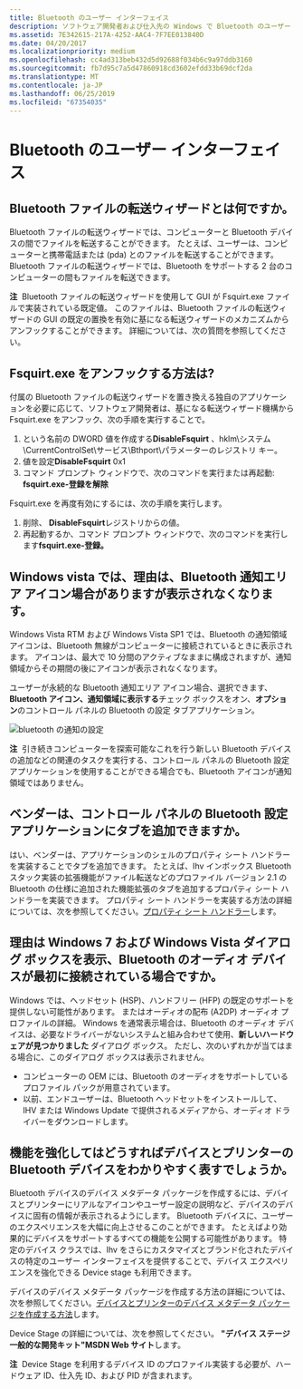 ```yaml
---
title: Bluetooth のユーザー インターフェイス
description: ソフトウェア開発者および仕入先の Windows で Bluetooth のユーザー インターフェイスの使い方について説明します
ms.assetid: 7E342615-217A-4252-AAC4-7F7EE013840D
ms.date: 04/20/2017
ms.localizationpriority: medium
ms.openlocfilehash: cc4ad313beb432d5d92688f034b6c9a97ddb3160
ms.sourcegitcommit: fb7d95c7a5d47860918cd3602efdd33b69dcf2da
ms.translationtype: MT
ms.contentlocale: ja-JP
ms.lasthandoff: 06/25/2019
ms.locfileid: "67354035"
---
```

# <a name="bluetooth-user-interface"></a>Bluetooth のユーザー インターフェイス


## <a name="span-idwhatisthebluetoothfiletransferwizardspanspan-idwhatisthebluetoothfiletransferwizardspanspan-idwhatisthebluetoothfiletransferwizardspanwhat-is-the-bluetooth-file-transfer-wizard"></a><span id="What_is_the_Bluetooth_File_Transfer_Wizard_"></span><span id="what_is_the_bluetooth_file_transfer_wizard_"></span><span id="WHAT_IS_THE_BLUETOOTH_FILE_TRANSFER_WIZARD_"></span>Bluetooth ファイルの転送ウィザードとは何ですか。


Bluetooth ファイルの転送ウィザードでは、コンピューターと Bluetooth デバイスの間でファイルを転送することができます。 たとえば、ユーザーは、コンピューターと携帯電話または (pda) とのファイルを転送することができます。 Bluetooth ファイルの転送ウィザードでは、Bluetooth をサポートする 2 台のコンピューターの間もファイルを転送できます。

**注**  Bluetooth ファイルの転送ウィザードを使用して GUI が Fsquirt.exe ファイルで実装されている既定値。 このファイルは、Bluetooth ファイルの転送ウィザードの GUI の既定の置換を有効に基になる転送ウィザードのメカニズムからアンフックすることができます。 詳細については、次の質問を参照してください。

 

## <a name="span-idhowdoiunhookfsquirtexespanspan-idhowdoiunhookfsquirtexespanhow-do-i-unhook-fsquirtexe"></a><span id="how_do_i_unhook_fsquirt.exe_"></span><span id="HOW_DO_I_UNHOOK_FSQUIRT.EXE_"></span>Fsquirt.exe をアンフックする方法は?


付属の Bluetooth ファイルの転送ウィザードを置き換える独自のアプリケーションを必要に応じて、ソフトウェア開発者は、基になる転送ウィザード機構から Fsquirt.exe をアンフック、次の手順を実行することで。

1.  という名前の DWORD 値を作成する**DisableFsquirt** 、hklm\\システム\\CurrentControlSet\\サービス\\Bthport\\パラメーターのレジストリ キー。
2.  値を設定**DisableFsquirt** 0x1
3.  コマンド プロンプト ウィンドウで、次のコマンドを実行または再起動: **fsquirt.exe-登録を解除**

Fsquirt.exe を再度有効にするには、次の手順を実行します。

1.  削除、 **DisableFsquirt**レジストリからの値。
2.  再起動するか、コマンド プロンプト ウィンドウで、次のコマンドを実行します**fsquirt.exe-登録。**

## <a name="span-idinwindowsvistawhydoesthebluetoothnotificationareaiconsometimesdisappearspanspan-idinwindowsvistawhydoesthebluetoothnotificationareaiconsometimesdisappearspanspan-idinwindowsvistawhydoesthebluetoothnotificationareaiconsometimesdisappearspanin-windows-vista-why-does-the-bluetooth-notification-area-icon-sometimes-disappear"></a><span id="In_Windows_Vista__why_does_the_Bluetooth_notification_area_icon_sometimes_disappear_"></span><span id="in_windows_vista__why_does_the_bluetooth_notification_area_icon_sometimes_disappear_"></span><span id="IN_WINDOWS_VISTA__WHY_DOES_THE_BLUETOOTH_NOTIFICATION_AREA_ICON_SOMETIMES_DISAPPEAR_"></span>Windows vista では、理由は、Bluetooth 通知エリア アイコン場合がありますが表示されなくなります。


Windows Vista RTM および Windows Vista SP1 では、Bluetooth の通知領域アイコンは、Bluetooth 無線がコンピューターに接続されているときに表示されます。 アイコンは、最大で 10 分間のアクティブなままに構成されますが、通知領域からその期間の後にアイコンが表示されなくなります。

ユーザーが永続的な Bluetooth 通知エリア アイコン場合、選択できます、 **Bluetooth アイコン、通知領域に表示する**チェック ボックスをオン、**オプション**のコントロール パネルの Bluetooth の設定 タブアプリケーション。

![bluetooth の通知の設定](images/bluetoothnotificationsettings.jpg)

**注**  引き続きコンピューターを探索可能なこれを行う新しい Bluetooth デバイスの追加などの関連のタスクを実行する、コントロール パネルの Bluetooth 設定アプリケーションを使用することができる場合でも、Bluetooth アイコンが通知領域ではありません。

 

## <a name="span-idcanvendorsaddtabstothecontrolpanelbluetoothsettingsapplicationspanspan-idcanvendorsaddtabstothecontrolpanelbluetoothsettingsapplicationspanspan-idcanvendorsaddtabstothecontrolpanelbluetoothsettingsapplicationspancan-vendors-add-tabs-to-the-control-panel-bluetooth-settings-application"></a><span id="Can_vendors_add_tabs_to_the_Control_Panel_Bluetooth_Settings_application_"></span><span id="can_vendors_add_tabs_to_the_control_panel_bluetooth_settings_application_"></span><span id="CAN_VENDORS_ADD_TABS_TO_THE_CONTROL_PANEL_BLUETOOTH_SETTINGS_APPLICATION_"></span>ベンダーは、コントロール パネルの Bluetooth 設定アプリケーションにタブを追加できますか。


はい、ベンダーは、アプリケーションのシェルのプロパティ シート ハンドラーを実装することでタブを追加できます。 たとえば、Ihv インボックス Bluetooth スタック実装の拡張機能がファイル転送などのプロファイル バージョン 2.1 の Bluetooth の仕様に追加された機能拡張のタブを追加するプロパティ シート ハンドラーを実装できます。 プロパティ シート ハンドラーを実装する方法の詳細については、次を参照してください。[プロパティ シート ハンドラー](https://docs.microsoft.com/previous-versions/windows/desktop/legacy/cc144106(v=vs.85))します。

## <a name="span-idwhydoeswindows7andwindowsvistadisplayadialogboxwhenabluetoothaudiodeviceisinitiallyconnectedspanspan-idwhydoeswindows7andwindowsvistadisplayadialogboxwhenabluetoothaudiodeviceisinitiallyconnectedspanspan-idwhydoeswindows7andwindowsvistadisplayadialogboxwhenabluetoothaudiodeviceisinitiallyconnectedspanwhy-does-windows-7-and-windows-vista-display-a-dialog-box-when-a-bluetooth-audio-device-is-initially-connected"></a><span id="Why_does_Windows_7_and_Windows_Vista_display_a_dialog_box_when_a_Bluetooth_audio_device_is_initially_connected_"></span><span id="why_does_windows_7_and_windows_vista_display_a_dialog_box_when_a_bluetooth_audio_device_is_initially_connected_"></span><span id="WHY_DOES_WINDOWS_7_AND_WINDOWS_VISTA_DISPLAY_A_DIALOG_BOX_WHEN_A_BLUETOOTH_AUDIO_DEVICE_IS_INITIALLY_CONNECTED_"></span>理由は Windows 7 および Windows Vista ダイアログ ボックスを表示、Bluetooth のオーディオ デバイスが最初に接続されている場合ですか。


Windows では、ヘッドセット (HSP)、ハンドフリー (HFP) の既定のサポートを提供しない可能性があります。 またはオーディオの配布 (A2DP) オーディオ プロファイルの詳細。 Windows を通常表示場合は、Bluetooth のオーディオ デバイスは、必要なドライバーがないシステムと組み合わせて使用、**新しいハードウェアが見つかりました** ダイアログ ボックス。 ただし、次のいずれかが当てはまる場合に、このダイアログ ボックスは表示されません。

-   コンピューターの OEM には、Bluetooth のオーディオをサポートしているプロファイル パックが用意されています。
-   以前、エンドユーザーは、Bluetooth ヘッドセットをインストールして、IHV または Windows Update で提供されるメディアから、オーディオ ドライバーをダウンロードします。

## <a name="span-idhowdoienhancethefunctionalityandbetterrepresentmybluetoothdeviceindevicesandprintersspanspan-idhowdoienhancethefunctionalityandbetterrepresentmybluetoothdeviceindevicesandprintersspanspan-idhowdoienhancethefunctionalityandbetterrepresentmybluetoothdeviceindevicesandprintersspanhow-do-i-enhance-the-functionality-and-better-represent-my-bluetooth-device-in-devices-and-printers"></a><span id="How_do_I_enhance_the_functionality_and_better_represent_my_Bluetooth_device_in_Devices_and_Printers_"></span><span id="how_do_i_enhance_the_functionality_and_better_represent_my_bluetooth_device_in_devices_and_printers_"></span><span id="HOW_DO_I_ENHANCE_THE_FUNCTIONALITY_AND_BETTER_REPRESENT_MY_BLUETOOTH_DEVICE_IN_DEVICES_AND_PRINTERS_"></span>機能を強化してはどうすればデバイスとプリンターの Bluetooth デバイスをわかりやすく表すでしょうか。


Bluetooth デバイスのデバイス メタデータ パッケージを作成するには、デバイスとプリンターにリアルなアイコンやユーザー設定の説明など、デバイスのデバイスに固有の情報が表示されるようにします。 Bluetooth デバイスに、ユーザーのエクスペリエンスを大幅に向上させるこのことができます。 たとえばより効果的にデバイスをサポートするすべての機能を公開する可能性があります。 特定のデバイス クラスでは、Ihv をさらにカスタマイズとブランド化されたデバイスの特定のユーザー インターフェイスを提供することで、デバイス エクスペリエンスを強化できる Device stage も利用できます。

デバイスのデバイス メタデータ パッケージを作成する方法の詳細については、次を参照してください。[デバイスとプリンターのデバイス メタデータ パッケージを作成する方法](https://docs.microsoft.com/previous-versions/windows/hardware/metadata/)します。

Device Stage の詳細については、次を参照してください。 **"デバイス ステージ一般的な開発キット"MSDN Web サイト**します。

**注**  Device Stage を利用するデバイス ID のプロファイル実装する必要が、ハードウェア ID、仕入先 ID、および PID が含まれます。

 

 

 





